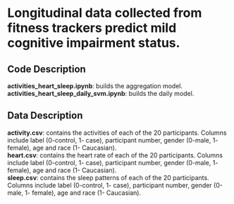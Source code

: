 <h1>Longitudinal data collected from fitness trackers predict mild cognitive impairment status.</h1>

<h2>Code Description</h2>
<b>activities_heart_sleep.ipynb</b>: builds the aggregation model. <br />
<b>activities_heart_sleep_daily_svm.ipynb</b>: builds the daily model. <br />

<h2>Data Description</h2>
<b>activity.csv</b>: contains the activities of each of the 20 participants. Columns include label (0-control, 1- case), participant number, gender (0-male, 1- female), age and race (1- Caucasian).<br />
<b>heart.csv</b>: contains the heart rate of each of the 20 participants. Columns include label (0-control, 1- case), participant number, gender (0-male, 1- female), age and race (1- Caucasian).<br />
<b>sleep.csv</b>: contains the sleep patterns of each of the 20 participants. Columns include label (0-control, 1- case), participant number, gender (0-male, 1- female), age and race (1- Caucasian).<br />

